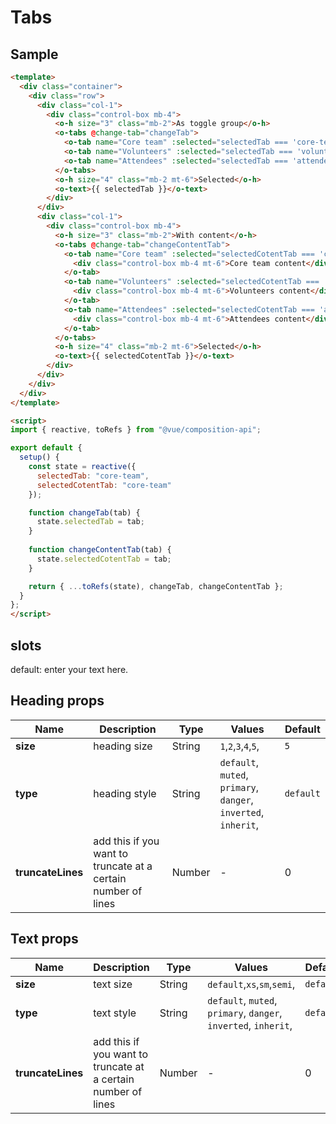 # Tabs

<Demo componentName="examples-tabs-doc" />

## Sample
```html
<template>
  <div class="container">
    <div class="row">
      <div class="col-1">
        <div class="control-box mb-4">
          <o-h size="3" class="mb-2">As toggle group</o-h>
          <o-tabs @change-tab="changeTab">
            <o-tab name="Core team" :selected="selectedTab === 'core-team'" />
            <o-tab name="Volunteers" :selected="selectedTab === 'volunteers'" />
            <o-tab name="Attendees" :selected="selectedTab === 'attendees'" />
          </o-tabs>
          <o-h size="4" class="mb-2 mt-6">Selected</o-h>
          <o-text>{{ selectedTab }}</o-text>
        </div>
      </div>
      <div class="col-1">
        <div class="control-box mb-4">
          <o-h size="3" class="mb-2">With content</o-h>
          <o-tabs @change-tab="changeContentTab">
            <o-tab name="Core team" :selected="selectedCotentTab === 'core-team'">
              <div class="control-box mb-4 mt-6">Core team content</div>
            </o-tab>
            <o-tab name="Volunteers" :selected="selectedCotentTab === 'volunteers'">
              <div class="control-box mb-4 mt-6">Volunteers content</div>
            </o-tab>
            <o-tab name="Attendees" :selected="selectedCotentTab === 'attendees'">
              <div class="control-box mb-4 mt-6">Attendees content</div>
            </o-tab>
          </o-tabs>
          <o-h size="4" class="mb-2 mt-6">Selected</o-h>
          <o-text>{{ selectedCotentTab }}</o-text>
        </div>
      </div>
    </div>
  </div>
</template>

<script>
import { reactive, toRefs } from "@vue/composition-api";

export default {
  setup() {
    const state = reactive({
      selectedTab: "core-team",
      selectedCotentTab: "core-team"
    });

    function changeTab(tab) {
      state.selectedTab = tab;
    }
    
    function changeContentTab(tab) {
      state.selectedCotentTab = tab;
    }

    return { ...toRefs(state), changeTab, changeContentTab };
  }
};
</script>
```

## slots

default: enter your text here.

## Heading props
|Name|Description|Type|Values|Default|
|---|---|---|---|---|
|**size**|heading size|String|`1`,`2`,`3`,`4`,`5`,|`5`|
|**type**|heading style|String|`default`, `muted`, `primary`, `danger`, `inverted`, `inherit`,|`default`|
|**truncateLines**|add this if you want to truncate at a certain number of lines|Number|-|0|

## Text props
|Name|Description|Type|Values|Default|
|---|---|---|---|---|
|**size**|text size|String|`default`,`xs`,`sm`,`semi`,|`default`|
|**type**|text style|String|`default`, `muted`, `primary`, `danger`, `inverted`, `inherit`,|`default`|
|**truncateLines**|add this if you want to truncate at a certain number of lines|Number|-|0|


